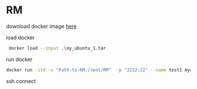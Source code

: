 # RM

download docker image 
[here](https://owncloud.yuanyl.ml/s/4vLwz6DaWAM5ei4)


load docker
```sh
 docker load --input .\my_ubuntu_1.tar
```

run docker 
```sh
docker run -itd -v "Path-to-RM:/root/RM"  -p "2222:22" --name test1 myubuntu:1 /bin/bash -c "/etc/rc.d/rc.local;service ssh restart;/bin/bash"
```

ssh connect
